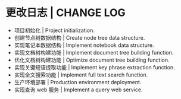 # 更改日志 | CHANGE LOG

- 项目初始化 | Project initialization.
- 创建节点树数据结构 | Create node tree data structure.
- 实现笔记本数据结构 | Implement notebook data structure.
- 实现文档树构建功能 | Implement document tree building function.
- 优化文档树构建功能 | Optimize document tree building function.
- 实现关键短语提取功能 | Implement key phrase extraction function.
- 实现全文搜索功能 | Implement full text search function.
- 生产环境部署 | Production environment deployment.
- 实现查询 web 服务 | Implement a query web service.
